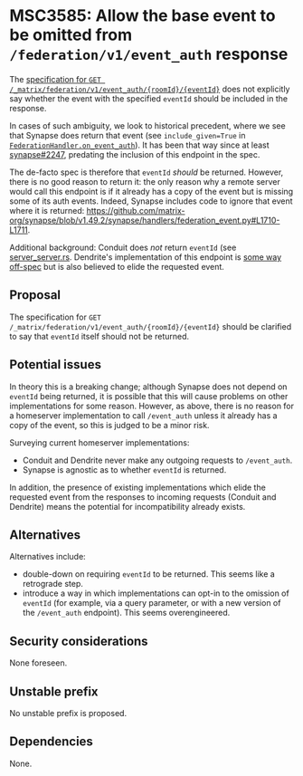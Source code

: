 # MSC3585: Allow the base event to be omitted from `/federation/v1/event_auth` response

The [specification for `GET
/_matrix/federation/v1/event_auth/{roomId}/{eventId}`](https://spec.matrix.org/unstable/server-server-api/#get_matrixfederationv1event_authroomideventid)
does not explicitly say whether the event with the specified `eventId` should
be included in the response.

In cases of such ambiguity, we look to historical precedent, where we see that
Synapse does return that event (see `include_given=True` in
[`FederationHandler.on_event_auth`](https://github.com/matrix-org/synapse/blob/v1.49.2/synapse/handlers/federation.py#L423)). It
has been that way since at least
[synapse#2247](https://github.com/matrix-org/synapse/pull/2247), predating the
inclusion of this endpoint in the spec.

The de-facto spec is therefore that `eventId` *should* be returned. However,
there is no good reason to return it: the only reason why a remote server would
call this endpoint is if it already has a copy of the event but is missing some
of its auth events. Indeed, Synapse includes code to ignore that event where it
is returned: https://github.com/matrix-org/synapse/blob/v1.49.2/synapse/handlers/federation_event.py#L1710-L1711.

Additional background: Conduit does *not* return `eventId` (see
[server_server.rs](https://gitlab.com/famedly/conduit/-/blob/9b57c89df6861eef97b8615ff22433f26c43a377/src/server_server.rs#L2432). Dendrite's
implementation of this endpoint is [some way
off-spec](https://github.com/matrix-org/dendrite/issues/2084) but is also
believed to elide the requested event.

## Proposal

The specification for `GET
/_matrix/federation/v1/event_auth/{roomId}/{eventId}` should be clarified to
say that `eventId` itself should not be returned.

## Potential issues

In theory this is a breaking change; although Synapse does not depend on
`eventId` being returned, it is possible that this will cause problems on other
implementations for some reason. However, as above, there is no reason for a
homeserver implementation to call `/event_auth` unless it already has a copy of
the event, so this is judged to be a minor risk.

Surveying current homeserver implementations:

 * Conduit and Dendrite never make any outgoing requests to `/event_auth`.
 * Synapse is agnostic as to whether `eventId` is returned.

In addition, the presence of existing implementations which elide the requested
event from the responses to incoming requests (Conduit and Dendrite) means the
potential for incompatibility already exists.

## Alternatives

Alternatives include:

 * double-down on requiring `eventId` to be returned. This seems like a
   retrograde step.
 * introduce a way in which implementations can opt-in to the omission of
   `eventId` (for example, via a query parameter, or with a new version of the
   `/event_auth` endpoint). This seems overengineered.

## Security considerations

None foreseen.

## Unstable prefix

No unstable prefix is proposed.

## Dependencies

None.
